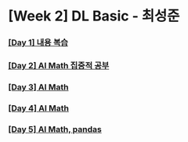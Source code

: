 # [Week 2] DL Basic - 최성준

### [[Day 1] 내용 복습](https://github.com/choesuhong/boostcamp/tree/main/Week_2/Day_6)

### [[Day 2] AI Math 집중적 공부](https://github.com/choesuhong/boostcamp/tree/main/Week_2/Day_7)

### [[Day 3] AI Math](https://github.com/choesuhong/boostcamp/tree/main/Week_2/Day_8)

### [[Day 4] AI Math](https://github.com/choesuhong/boostcamp/tree/main/Week_2/Day_9)

### [[Day 5] AI Math, pandas](https://github.com/choesuhong/boostcamp/tree/main/Week_2/Day_10)

